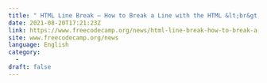 ```yaml
---
title: " HTML Line Break – How to Break a Line with the HTML &lt;br&gt; Tag "
date: 2021-08-20T17:21:23Z
link: https://www.freecodecamp.org/news/html-line-break-how-to-break-a-line-with-the-html-br-tag/?utm_medium=RSS&utm_source=news.12bit.vn
site: www.freecodecamp.org/news
language: English
category:
  -   
draft: false
---
```

